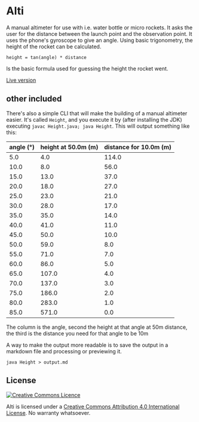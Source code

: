 # Alti

A manual altimeter for use with i.e. water bottle or micro rockets. It asks the user for the distance between the launch point and the observation point. It uses the phone's gyroscope to give an angle. Using basic trigonometry, the height of the rocket can be calculated.

	height = tan(angle) * distance

Is the basic formula used for guessing the height the rocket went.

[Live version](http://haroen.me/alti)

## other included

There's also a simple CLI that will make the building of a manual altimeter easier. It's called `Height`, and you execute it by (after installing the JDK) executing `javac Height.java; java Height`. This will output something like this:

angle (°) | height at 50.0m (m) | distance for 10.0m (m)
--- | --- | ---
5.0	|4.0	|114.0
10.0	|8.0	|56.0
15.0	|13.0	|37.0
20.0	|18.0	|27.0
25.0	|23.0	|21.0
30.0	|28.0	|17.0
35.0	|35.0	|14.0
40.0	|41.0	|11.0
45.0	|50.0	|10.0
50.0	|59.0	|8.0
55.0	|71.0	|7.0
60.0	|86.0	|5.0
65.0	|107.0	|4.0
70.0	|137.0	|3.0
75.0	|186.0	|2.0
80.0	|283.0	|1.0
85.0	|571.0	|0.0

The column is the angle, second the height at that angle at 50m distance, the third is the distance you need for that angle to be 10m

A way to make the output more readable is to save the output in a markdown file and processing or previewing it.

```java Height > output.md```

## License

[![Creative Commons Licence](https://i.creativecommons.org/l/by/4.0/88x31.png)](http://creativecommons.org/licenses/by/4.0/)

Alti is licensed under a [Creative Commons Attribution 4.0 International License](http://creativecommons.org/licenses/by/4.0/). No warranty whatsoever.
